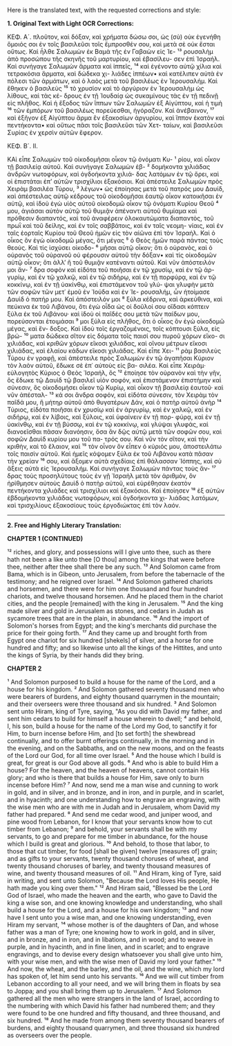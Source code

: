 Here is the translated text, with the requested corrections and style:

**1. Original Text with Light OCR Corrections:**

ΚΕΦ. Α´.
πλοῦτον, καὶ δόξαν, καὶ χρήματα δώσω σοι, ὡς (σὺ) οὐκ ἐγενήθη
ὅμοιός σοι ἐν τοῖς βασιλεῦσι τοῖς ἔμπροσθέν σου, καὶ μετὰ σὲ οὐκ
ἔσται οὕτως. Καὶ ἦλθε Σαλωμὼν ἐκ Βαμὰ τῆς ἐν Γαβαὼν εἰς Ἰε- ¹³
ρουσαλὴμ ἀπὸ προσώπου τῆς σκηνῆς τοῦ μαρτυρίου, καὶ ἐβασίλευ-
σεν ἐπὶ Ἰσραήλ. Καὶ συνήγαγε Σαλωμὼν ἅρματα καὶ ἱππεῖς, ¹⁴
καὶ ἐγένοντο αὐτῷ χίλια καὶ τετρακόσια ἅρματα, καὶ δώδεκα χι-
λιάδες ἱππέων• καὶ κατέλιπεν αὐτὰ ἐν πόλεσι τῶν ἁρμάτων, καὶ
ὁ λαὸς μετὰ τοῦ βασιλέως ἐν Ἱερουσαλήμ. Καὶ ἔθηκεν ὁ βασιλεὺς ¹⁵
τὸ χρυσίον καὶ τὸ ἀργύριον ἐν Ἱερουσαλὴμ ὡς λίθους, καὶ τὰς κέ-
δρους ἐν τῇ Ἰουδαίᾳ ὡς συκαμίνους τὰς ἐν τῇ πεδινῇ εἰς πλῆθος.
Καὶ ἡ ἔξοδος τῶν ἵππων τῶν Σαλωμὼν ἐξ Αἰγύπτου, καὶ ἡ τιμὴ ¹⁶
τῶν ἐμπόρων τοῦ βασιλέως πορεύεσθαι, ἠγόραζον. Καὶ ἀνέβαινον, ¹⁷
καὶ ἐξῆγον ἐξ Αἰγύπτου ἅρμα ἓν ἑξακοσίων ἀργυρίου, καὶ ἵππον
ἑκατὸν καὶ πεντήκοντα• καὶ οὕτως πᾶσι τοῖς βασιλεῦσι τῶν Χετ-
ταίων, καὶ βασιλεῦσι Συρίας ἐν χερσὶν αὐτῶν ἔφερον.

ΚΕΦ. Β´. ΙΙ.

ΚΑὶ εἶπε Σαλωμὼν τοῦ οἰκοδομῆσαι οἶκον τῷ ὀνόματι Κυ- ¹
ρίου, καὶ οἶκον τῇ βασιλείᾳ αὐτοῦ. Καὶ συνήγαγε Σαλωμὼν ἑβ- ²
δομήκοντα χιλιάδας ἀνδρῶν νωτοφόρων, καὶ ὀγδοήκοντα χιλιά-
δας λατόμων ἐν τῷ ὄρει, καὶ οἱ ἐπιστάται ἐπ’ αὐτῶν τρισχίλιοι
ἑξακόσιοι. Καὶ ἀπέστειλε Σαλωμὼν πρὸς Χειρὰμ βασιλέα Τύρου, ³
λέγων• ὡς ἐποίησας μετὰ τοῦ πατρός μου Δαυίδ, καὶ ἀπέστειλας
αὐτῷ κέδρους τοῦ οἰκοδομῆσαι ἑαυτῷ οἶκον κατοικῆσαι ἐν αὐτῷ,
καὶ ἰδοὺ ἐγὼ υἱὸς αὐτοῦ οἰκοδομῶ οἶκον τῷ ὀνόματι Κυρίου Θεοῦ ⁴
μου, ἁγιάσαι αὐτὸν αὐτῷ τοῦ θυμιᾷν ἀπέναντι αὐτοῦ θυμίαμα καὶ
πρόθεσιν διαπαντός, καὶ τοῦ ἀναφέρειν ὁλοκαυτώματα διαπαντὸς,
τοῦ πρωῒ καὶ τοῦ δείλης, καὶ ἐν τοῖς σαββάτοις, καὶ ἐν ταῖς νεομη-
νίαις, καὶ ἐν ταῖς ἑορταῖς Κυρίου τοῦ Θεοῦ ἡμῶν εἰς τὸν αἰῶνα
ἐπὶ τὸν Ἰσραήλ. Καὶ ὁ οἶκος ὃν ἐγὼ οἰκοδομῶ μέγας, ὅτι μέγας ⁵
ὁ Θεὸς ἡμῶν παρὰ πάντας τοὺς θεούς. Καὶ τίς ἰσχύσει οἰκοδο- ⁶
μῆσαι αὐτῷ οἶκον; ὅτι ὁ οὐρανὸς, καὶ ὁ οὐρανὸς τοῦ οὐρανοῦ οὐ
φέρουσιν αὐτοῦ τὴν δόξαν• καὶ τίς οἰκοδομῶν αὐτῷ οἶκον; ὅτι
ἀλλ’ ἢ τοῦ θυμιᾷν κατέναντι αὐτοῦ. Καὶ νῦν ἀπόστειλόν μοι ἄν- ⁷
δρα σοφὸν καὶ εἰδότα τοῦ ποιῆσαι ἐν τῷ χρυσίῳ, καὶ ἐν τῷ ἀρ-
γυρίῳ, καὶ ἐν τῷ χαλκῷ, καὶ ἐν τῷ σιδήρῳ, καὶ ἐν τῇ πορφύρᾳ,
καὶ ἐν τῷ κοκκίνῳ, καὶ ἐν τῇ ὑακίνθῳ, καὶ ἐπιστάμενον τοῦ γλύ-
ψαι γλυφὴν μετὰ τῶν σοφῶν τῶν μετ᾿ ἐμοῦ ἐν ᾿Ιούδα καὶ ἐν ᾿Ιε-
ρουσαλήμ, ὧν ἡτοίμασε Δαυὶδ ὁ πατήρ μου. Καὶ ἀπόστειλόν μοι ⁸
ξύλα κέδρινα, καὶ ἀρκεύθινα, καὶ πεύκινα ἐκ τοῦ Λιβάνου, ὅτι ἐγὼ
οἶδα ὡς οἱ δοῦλοί σου οἴδασι κόπτειν ξύλα ἐκ τοῦ Λιβάνου· καὶ
ἰδοὺ οἱ παῖδές σου μετὰ τῶν παίδων μου, πορεύσονται ἑτοιμάσαι ⁹
μοι ξύλα εἰς πλῆθος, ὅτι ὁ οἶκος ὃν ἐγὼ οἰκοδομῶ μέγας, καὶ ἔν-
δοξος. Καὶ ἰδοὺ τοῖς ἐργαζομένοις, τοῖς κόπτουσι ξύλα, εἰς βρώ- ¹⁰
ματα δώδεκα σῖτον εἰς δόματα τοῖς παισί σου πυροῦ χόρων εἴκο-
σι χιλιάδας, καὶ κριθῶν χόρων εἴκοσι χιλιάδας, καὶ οἴνου μέτρων
εἴκοσι χιλιάδας, καὶ ἐλαίου κάδων εἴκοσι χιλιάδας. Καὶ εἶπε Χει- ¹¹
ρὰμ βασιλεὺς Τύρου ἐν γραφῇ, καὶ ἀπέστειλε πρὸς Σαλωμὼν ἐν
τῷ ἀγαπῆσαι Κύριον τὸν λαὸν αὐτοῦ, ἔδωκε σὲ ἐπ᾿ αὐτοὺς εἰς βα-
σιλέα. Καὶ εἶπε Χειράμ· εὐλογητὸς Κύριος ὁ Θεὸς ᾿Ισραήλ, ὃς ¹²
ἐποίησε τὸν οὐρανὸν καὶ τὴν γῆν, ὃς ἔδωκε τῷ Δαυὶδ τῷ βασιλεῖ
υἱὸν σοφόν, καὶ ἐπιστάμενον ἐπιστήμην καὶ σύνεσιν, ὃς οἰκοδομήσει
οἶκον τῷ Κυρίῳ, καὶ οἶκον τῇ βασιλείᾳ ἑαυτοῦ· καὶ νῦν ἀπέσταλ- ¹³
κά σοι ἄνδρα σοφόν, καὶ εἰδότα σύνεσιν, τὸν Χειρὰμ τὸν παῖδά
μου, ἢ μήτηρ αὐτοῦ ἀπὸ θυγατέρων Δάν, καὶ ὁ πατὴρ αὐτοῦ ἀνὴρ ¹⁴
Τύριος, εἰδότα ποιῆσαι ἐν χρυσίῳ καὶ ἐν ἀργυρίῳ, καὶ ἐν χαλκῷ,
καὶ ἐν σιδήρῳ, καὶ ἐν λίβοις, καὶ ξύλοις, καὶ ὑφαίνειν ἐν τῇ πορ-
φύρᾳ, καὶ ἐν τῇ ὑακίνθῳ, καὶ ἐν τῇ βύσσῳ, καὶ ἐν τῷ κοκκίνῳ,
καὶ γλύψαι γλυφάς, καὶ διανοεῖσθαι πᾶσαν διανόησιν, ὅσα ἂν δῷς
αὐτῷ μετὰ τῶν σοφῶν σου, καὶ σοφῶν Δαυὶδ κυρίου μου τοῦ πα-
τρός σου. Καὶ νῦν τὸν σῖτον, καὶ τὴν κριθὴν, καὶ τὸ ἔλαιον, καὶ ¹⁵
τὸν οἶνον ὃν εἶπεν ὁ κύριός μου, ἀποστειλάτω τοῖς παισὶν αὐτοῦ.
Καὶ ἡμεῖς κόψομεν ξύλα ἐκ τοῦ Λιβάνου κατὰ πᾶσαν τὴν χρείαν ¹⁶
σου, καὶ ἄξομεν αὐτὰ σχεδίαις ἐπὶ θάλασσαν ᾿Ιόππης, καὶ σὺ ἄξεις
αὐτὰ εἰς ῾Ιερουσαλήμ. Καὶ συνήγαγε Σαλωμὼν πάντας τοὺς ἄν- ¹⁷
δρας τοὺς προσηλύτους τοὺς ἐν γῇ ᾿Ισραὴλ μετὰ τὸν ἀριθμὸν, ὃν
ἠρίθμησεν αὐτοὺς Δαυὶδ ὁ πατὴρ αὐτοῦ, καὶ εὑρέθησαν ἑκατὸν
πεντήκοντα χιλιάδες καὶ τρισχίλιοι καὶ ἑξακόσιοι. Καὶ ἐποίησεν ¹⁸
ἐξ αὐτῶν ἑβδομήκοντα χιλιάδας νωτοφόρων, καὶ ὀγδοήκοντα χι-
λιάδας λατόμων, καὶ τρισχιλίους ἑξακοσίους τοὺς ἐργοδιώκτας
ἐπὶ τὸν λαόν.

---

**2. Free and Highly Literary Translation:**

**CHAPTER 1 (CONTINUED)**

¹² riches, and glory, and possessions will I give unto thee, such as there hath not been a like unto thee [O thou] among the kings that were before thee, neither after thee shall there be any such.
¹³ And Solomon came from Bama, which is in Gibeon, unto Jerusalem, from before the tabernacle of the testimony; and he reigned over Israel.
¹⁴ And Solomon gathered chariots and horsemen, and there were for him one thousand and four hundred chariots, and twelve thousand horsemen. And he placed them in the chariot cities, and the people [remained] with the king in Jerusalem.
¹⁵ And the king made silver and gold in Jerusalem as stones, and cedars in Judah as sycamore trees that are in the plain, in abundance.
¹⁶ And the import of Solomon's horses from Egypt; and the king's merchants did purchase the price for their going forth.
¹⁷ And they came up and brought forth from Egypt one chariot for six hundred [shekels] of silver, and a horse for one hundred and fifty; and so likewise unto all the kings of the Hittites, and unto the kings of Syria, by their hands did they bring.

**CHAPTER 2**

¹ And Solomon purposed to build a house for the name of the Lord, and a house for his kingdom.
² And Solomon gathered seventy thousand men who were bearers of burdens, and eighty thousand quarrymen in the mountain; and their overseers were three thousand and six hundred.
³ And Solomon sent unto Hiram, king of Tyre, saying, "As you did with David my father, and sent him cedars to build for himself a house wherein to dwell;
⁴ and behold, I, his son, build a house for the name of the Lord my God, to sanctify it for Him, to burn incense before Him, and [to set forth] the shewbread continually, and to offer burnt offerings continually, in the morning and in the evening, and on the Sabbaths, and on the new moons, and on the feasts of the Lord our God, for all time over Israel.
⁵ And the house which I build is great, for great is our God above all gods.
⁶ And who is able to build Him a house? For the heaven, and the heaven of heavens, cannot contain His glory; and who is there that builds a house for Him, save only to burn incense before Him?
⁷ And now, send me a man wise and cunning to work in gold, and in silver, and in bronze, and in iron, and in purple, and in scarlet, and in hyacinth; and one understanding how to engrave an engraving, with the wise men who are with me in Judah and in Jerusalem, whom David my father had prepared.
⁸ And send me cedar wood, and juniper wood, and pine wood from Lebanon, for I know that your servants know how to cut timber from Lebanon;
⁹ and behold, your servants shall be with my servants, to go and prepare for me timber in abundance, for the house which I build is great and glorious.
¹⁰ And behold, to those that labor, to those that cut timber, for food [shall be given] twelve [measures of] grain; and as gifts to your servants, twenty thousand choruses of wheat, and twenty thousand choruses of barley, and twenty thousand measures of wine, and twenty thousand measures of oil.
¹¹ And Hiram, king of Tyre, said in writing, and sent unto Solomon, "Because the Lord loves His people, He hath made you king over them."
¹² And Hiram said, "Blessed be the Lord God of Israel, who made the heaven and the earth, who gave to David the king a wise son, and one knowing knowledge and understanding, who shall build a house for the Lord, and a house for his own kingdom;
¹³ and now have I sent unto you a wise man, and one knowing understanding, even Hiram my servant,
¹⁴ whose mother is of the daughters of Dan, and whose father was a man of Tyre; one knowing how to work in gold, and in silver, and in bronze, and in iron, and in libations, and in wood; and to weave in purple, and in hyacinth, and in fine linen, and in scarlet; and to engrave engravings, and to devise every design whatsoever you shall give unto him, with your wise men, and with the wise men of David my lord your father."
¹⁵ And now, the wheat, and the barley, and the oil, and the wine, which my lord has spoken of, let him send unto his servants.
¹⁶ And we will cut timber from Lebanon according to all your need, and we will bring them in floats by sea to Joppa; and you shall bring them up to Jerusalem.
¹⁷ And Solomon gathered all the men who were strangers in the land of Israel, according to the numbering with which David his father had numbered them; and they were found to be one hundred and fifty thousand, and three thousand, and six hundred.
¹⁸ And he made from among them seventy thousand bearers of burdens, and eighty thousand quarrymen, and three thousand six hundred as overseers over the people.